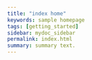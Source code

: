 ```yaml
---
title: "index home"
keywords: sample homepage
tags: [getting_started]
sidebar: mydoc_sidebar
permalink: index.html
summary: summary text.
---
```




